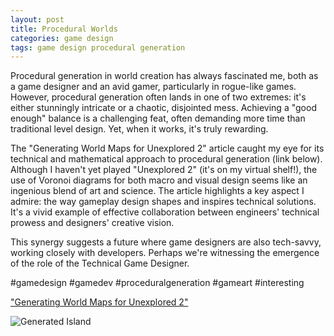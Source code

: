 ```yaml
---
layout: post
title: Procedural Worlds
categories: game design
tags: game design procedural generation
---
```


Procedural generation in world creation has always fascinated me, both as a game designer and an avid gamer, particularly in rogue-like games. However, procedural generation often lands in one of two extremes: it's either stunningly intricate or a chaotic, disjointed mess. Achieving a "good enough" balance is a challenging feat, often demanding more time than traditional level design. Yet, when it works, it's truly rewarding.

The "Generating World Maps for Unexplored 2" article caught my eye for its technical and mathematical approach to procedural generation (link below). Although I haven't yet played "Unexplored 2" (it's on my virtual shelf!), the use of Voronoi diagrams for both macro and visual design seems like an ingenious blend of art and science. The article highlights a key aspect I admire: the way gameplay design shapes and inspires technical solutions. It's a vivid example of effective collaboration between engineers' technical prowess and designers' creative vision.

This synergy suggests a future where game designers are also tech-savvy, working closely with developers. Perhaps we're witnessing the emergence of the role of the Technical Game Designer.

#gamedesign #gamedev #proceduralgeneration #gameart #interesting

["Generating World Maps for Unexplored 2"](https://www.gamedeveloper.com/design/generating-world-maps-for-unexplored-2)

![Generated Island](/assets/images/DALL·E%20%20-%20A%20fictional%20island%20map.png)